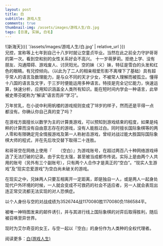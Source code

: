 ```yaml
---
layout: post
title: 白
subtitle: 游戏人生
comments: true
thumbnail-img: /assets/images/游戏人生/白.jpg
tags: [日漫, 实妹, 白毛]
---
```

<link rel="stylesheet" href="/assets/css/styles.css">
<div class="img-limit" markdown="1">
![新海天]({{ '/assets/images/游戏人生/白.jpg' | relative_url }})
</div>
兄控，宣称等上七年到自己十八岁时就让空童贞毕业。当然在此之前全力守护哥哥的第一次。看到空和别的女性关系好会不高兴。
十一岁萌萝莉。拒绝上学、没有朋友、沟通障碍、游戏废人、讨厌阳光。空的妹（义）妹，特征是雪白的头发和红色的眼睛。有兄控倾向。（以此为了二人的相亲相爱形影不离埋下了基础）具有超乎常人的语言及数理能力，是与众不同的天才少女，不被常人理解而被孤立。懂得十八国的语言及文字，于三岁时便能运用多种语言。特技是完全记忆能力，快速运算，快速分析，应用知识涵盖全人类所有知识。能在短时间内学会一种语言，此举被史蒂芬妮称为“解读”语言而非“学习”。

万年贫乳，在小说中利用帆楼的游戏规则变成了18岁的样子，然而还是平得一点都没有。你确认你自己真的变了吗？

在游戏方面擅长以数学为主的计算类游戏，可以预知到游戏结束的程度，如果是纯粹的计算而没有自由意志存在的游戏，没有人能胜过白。同时擅长国际象棋等的两人零和有限确定完全情报游戏及第一人称射击游戏，曾经对战过能大胜国际国际象棋大师的程式，并在先后攻交替下取得二十连胜。

和哥哥空在网络上使用『　　（空白）』为游戏账号，在超过两百八十种网络游戏缔造了无法打破的记录。由于实在太强，甚至被当成都市传说。实际上是由两个人共用的账号（另外有三个副账号），只有两个人合作才是真正的“空白”。“现实人生游戏”及“现实恋爱游戏”为空白尚未破关的游戏。

在现实之中，兄妹两人只要互相离开一定距离，即是独自一人，或是两人一起身处现代户外环境的时候，一人就会变成不可救药的社会不适应者，另一人就会表现出连正常交流都无法实现的对人恐惧症。

以个人身份与空的对战成绩为3526744战1170080胜1170080负1186584平。

被唯一神特图发来的邮件诱引，并与其进行线上国际象棋的对弈后取得胜利，随后被召唤至异世界。

现时为艾尔奇亚的女王，与空一起以『空白』的身份作为人类种的全权代理者。

阅读更多：[白(游戏人生)](https://mzh.moegirl.org.cn/%E7%99%BD(%E6%B8%B8%E6%88%8F%E4%BA%BA%E7%94%9F))
